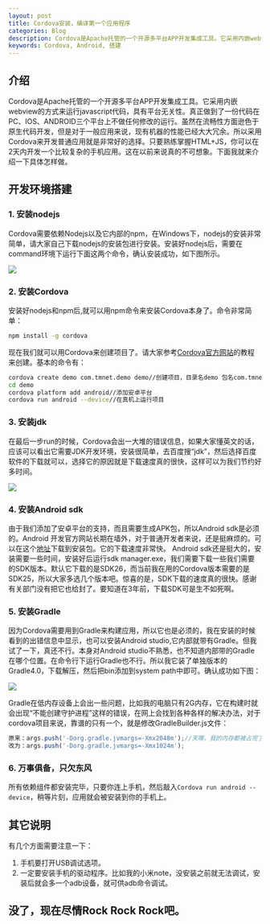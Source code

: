 ```yaml
---
layout: post
title: Cordova安装，编译第一个应用程序
categories: Blog
description: Cordova是Apache托管的一个开源多平台APP开发集成工具。它采用内嵌webview的方式来运行javascript代码，具有平台无关性。真正做到了一份代码在PC、IOS、ANDROID三个平台上不做任何修改的运行。虽然在流畅性方面逊色于原生代码开发，但是对于一般应用来说，现有机器的性能已经大大冗余。所以采用Cordova来开发普通应用就是非常好的选择。只要熟练掌握HTML+JS，你可以在2天内开发一个比较复杂的手机应用。这在以前来说真的不可想象。下面我就来介绍一下具体怎样做。
keywords: Cordova, Android, 搭建
---
```


## 介绍
Cordova是Apache托管的一个开源多平台APP开发集成工具。它采用内嵌webview的方式来运行javascript代码，具有平台无关性。真正做到了一份代码在PC、IOS、ANDROID三个平台上不做任何修改的运行。虽然在流畅性方面逊色于原生代码开发，但是对于一般应用来说，现有机器的性能已经大大冗余。所以采用Cordova来开发普通应用就是非常好的选择。只要熟练掌握HTML+JS，你可以在2天内开发一个比较复杂的手机应用。这在以前来说真的不可想象。下面我就来介绍一下具体怎样做。

## 开发环境搭建
### 1. 安装nodejs

Cordova需要依赖Nodejs以及它内部的npm，在Windows下，nodejs的安装非常简单，请大家自己下载nodejs的安装包进行安装。安装好nodejs后，需要在command环境下运行下面这两个命令，确认安装成功，如下图所示。

![](/images/posts/11.jpg)

### 2. 安装Cordova

安装好nodejs和npm后,就可以用npm命令来安装Cordova本身了。命令非常简单：
```bash
npm install -g cordova
```
现在我们就可以用Cordova来创建项目了。请大家参考[Cordova官方网站](http://cordova.apache.org)的教程来创建。基本的命令有：
```bash
cordova create demo com.tmnet.demo demo//创建项目，目录名demo 包名com.tmnet.demo 应用名demo
cd demo
cordova platform add android//添加安卓平台
cordova run android --device//在真机上运行项目
```

### 3. 安装jdk

在最后一步run的时候，Cordova会出一大堆的错误信息，如果大家懂英文的话，应该可以看出它需要JDK开发环境，安装很简单，去百度搜“jdk”，然后选择百度软件的下载就可以，选择它的原因就是下载速度真的很快，这样可以为我们节约好多时间。

![](/images/posts/12.jpg)

### 4. 安装Android sdk

由于我们添加了安卓平台的支持，而且需要生成APK包，所以Android sdk是必须的。Android 开发官方网站长期在墙外，对于普通开发者来说，还是挺麻烦的。可以在这个[地址](http://tools.android-studio.org/index.php/sdk)下载到安装包。它的下载速度非常快。
Android sdk还是挺大的，安装需要一些时间，安装好后运行sdk manager.exe，我们需要下载一些我们需要的SDK版本。默认它下载的是SDK26，而当前我在用的Cordova版本需要的是SDK25，所以大家多选几个版本吧。惊喜的是，SDK下载的速度真的很快。感谢有关部门没有把它也给封了。要知道在3年前，下载SDK可是生不如死啊。

### 5. 安装Gradle

因为Cordova需要用到Gradle来构建应用，所以它也是必须的，我在安装的时候看到的出错信息中显示，也可以安装Android studio,它内部就带有Gradle。但我试了一下，真还不行。本身对Android studio不熟悉，也不知道内部带的Gradle在哪个位置。在命令行下运行Gradle也不行。所以我它装了单独版本的Gradle4.0，下载解压，然后把bin添加到system path中即可。确认成功如下图：

![](/images/posts/13.jpg)

Gradle在低内存设备上会出一些问题，比如我的电脑只有2G内存，它在构建时就会出现“不能创建守护进程”这样的错误，在网上会找到各种各样的解决办法，对于cordova项目来说，靠谱的只有一个，就是修改GradleBuilder.js文件：
```javascript
原来：args.push('-Dorg.gradle.jvmargs=-Xmx2048m');//天哪，我的内存都被占完了
改为：args.push('-Dorg.gradle.jvmargs=-Xmx1024m');
```


### 6. 万事俱备，只欠东风
所有依赖组件都安装完毕，只要你连上手机，然后敲入`Cordova run android --device`，稍等片刻，应用就会被安装到你的手机上。

## 其它说明
有几个方面需要注意一下：
1. 手机要打开USB调试选项。
2. 一定要安装手机的驱动程序。比如我的小米note，没安装之前就无法调试，安装后就会多一个adb设备，就可供adb命令调试。

## 没了，现在尽情Rock Rock Rock吧。
